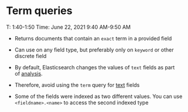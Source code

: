 # Term queries

T: 1:40-1:50
Time: June 22, 2021 9:40 AM-9:50 AM

- Returns documents that contain an `exact` term in a provided field
- Can use on any field type, but preferably only on `keyword` or other discrete field

- By default, Elasticsearch changes the values of `text` fields as part of [analysis](https://www.elastic.co/guide/en/elasticsearch/reference/current/analysis.html).
- Therefore, avoid using the `term` query for [text](https://www.elastic.co/guide/en/elasticsearch/reference/current/text.html) fields
- Some of the fields were indexed as two different values. You can use `<fieldname>.<name>` to access the second indexed type